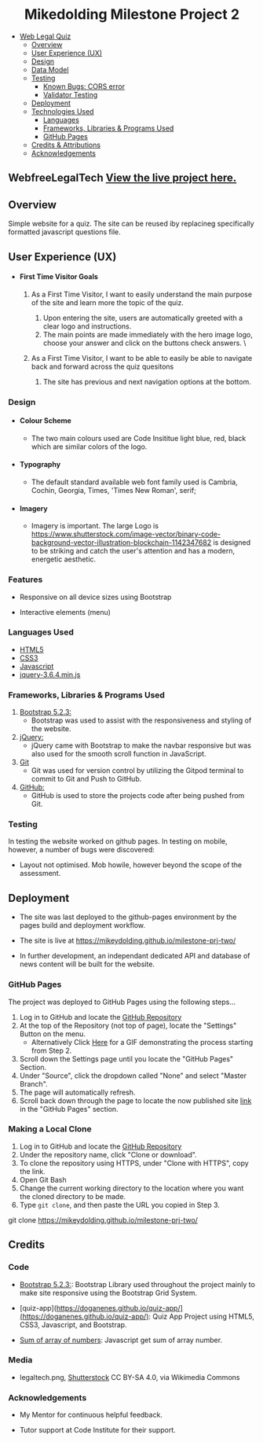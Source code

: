 <h1 align="center">Mikedolding Milestone Project 2</h1>

- [Web Legal Quiz](#WebfreeLegalTech)
  - [Overview](#overview)
  - [User Experience (UX)](#User-Experience)
  - [Design](#design)
  - [Data Model](#data-model)
  - [Testing](#testing)
    - [Known Bugs: CORS error](#known-bugs)
    - [Validator Testing](#validator-testing)
  - [Deployment](#deployment)
  - [Technologies Used](#technologies-used)
    - [Languages](#languages-used)
    - [Frameworks, Libraries & Programs Used](#frameworks-libraries--programs-used)
    - [GitHub Pages](#github-pages)
  - [Credits & Attributions](#credits)
  - [Acknowledgements](#acknowledgements)

## WebfreeLegalTech [View the live project here.](https://mikeydolding.github.io/milestone-prj-two/)

## Overview

Simple website for a quiz. The site can be reused iby replacineg specifically formatted javascript questions file.

## User Experience (UX)

- #### First Time Visitor Goals

  1. As a First Time Visitor, I want to easily understand the main purpose of the site and learn more the topic of the quiz.

     1. Upon entering the site, users are automatically greeted with a clear logo and instructions.
     2. The main points are made immediately with the hero image logo, choose your answer and click on the buttons check answers. \

  2. As a First Time Visitor, I want to be able to easily be able to navigate back and forward across the quiz quesitons

     1. The site has previous and next navigation options at the bottom.

### Design

- #### Colour Scheme

  - The two main colours used are Code Insititue light blue, red, black which are similar colors of the logo.

- #### Typography

  - The default standard available web font family used is Cambria, Cochin, Georgia, Times, 'Times New Roman', serif;

- #### Imagery

  - Imagery is important. The large Logo is <https://www.shutterstock.com/image-vector/binary-code-background-vector-illustration-blockchain-1142347682> is designed to be striking and catch the user's attention and has a modern, energetic aesthetic.

### Features

- Responsive on all device sizes using Bootstrap

- Interactive elements (menu)

### Languages Used

- [HTML5](https://en.wikipedia.org/wiki/HTML5)
- [CSS3](https://en.wikipedia.org/wiki/Cascading_Style_Sheets)
- [Javascript](https://en.wikipedia.org/wiki/JavaScript)
- [jquery-3.6.4.min.js](https://code.jquery.com/)

### Frameworks, Libraries & Programs Used

1. [Bootstrap 5.2.3:](https://getbootstrap.com/docs/5.1/)
   - Bootstrap was used to assist with the responsiveness and styling of the website.
2. [jQuery:](https://jquery.com/)
   - jQuery came with Bootstrap to make the navbar responsive but was also used for the smooth scroll function in JavaScript.
3. [Git](https://git-scm.com/)
   - Git was used for version control by utilizing the Gitpod terminal to commit to Git and Push to GitHub.
4. [GitHub:](https://github.com/)
   - GitHub is used to store the projects code after being pushed from Git.

### Testing

In testing the  website worked on github pages. In testing on mobile, however, a number of bugs were discovered:

- Layout not optimised. Mob howile, however beyond the scope of the assessment.

## Deployment

- The site was last deployed to the github-pages environment by the pages build and deployment workflow.

- The site is live at <https://mikeydolding.github.io/milestone-prj-two/>

- In further development, an independant dedicated API and database of news content will be built for the website.

### GitHub Pages

The project was deployed to GitHub Pages using the following steps...

1. Log in to GitHub and locate the [GitHub Repository](https://github.com/)
2. At the top of the Repository (not top of page), locate the "Settings" Button on the menu.
   - Alternatively Click [Here](https://raw.githubusercontent.com/) for a GIF demonstrating the process starting from Step 2.
3. Scroll down the Settings page until you locate the "GitHub Pages" Section.
4. Under "Source", click the dropdown called "None" and select "Master Branch".
5. The page will automatically refresh.
6. Scroll back down through the page to locate the now published site [link](https://github.com) in the "GitHub Pages" section.

### Making a Local Clone

1. Log in to GitHub and locate the [GitHub Repository](https://github.com/)
2. Under the repository name, click "Clone or download".
3. To clone the repository using HTTPS, under "Clone with HTTPS", copy the link.
4. Open Git Bash
5. Change the current working directory to the location where you want the cloned directory to be made.
6. Type `git clone`, and then paste the URL you copied in Step 3.

git clone <https://mikeydolding.github.io/milestone-prj-two/>

## Credits

### Code

- [Bootstrap 5.2.3:](https://getbootstrap.com/docs/5.2.3/): Bootstrap Library used throughout the project mainly to make site responsive using the Bootstrap Grid System.
- [quiz-app](https://doganenes.github.io/quiz-app/](https://doganenes.github.io/quiz-app/): Quiz App Project using HTML5, CSS3, Javascript, and Bootstrap.

- [Sum of array of numbers](https://bobbyhadz.com/blog/javascript-get-sum-of-array-of-numbers): Javascript get sum of array number.

### Media

- legaltech.png, [Shutterstock](https://www.shutterstock.com/image-vector/binary-code-background-vector-illustration-blockchain-1142347682) CC BY-SA 4.0, via Wikimedia Commons

### Acknowledgements

- My Mentor for continuous helpful feedback.

- Tutor support at Code Institute for their support.

